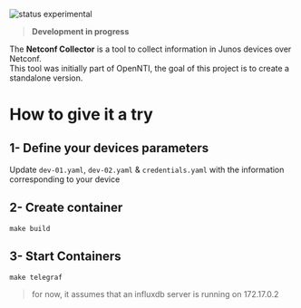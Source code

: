 ![status experimental](https://img.shields.io/badge/status-experimental-yellow.svg)  

> **Development in progress**

The **Netconf Collector** is a tool to collect information in Junos devices over Netconf.  
This tool was initially part of OpenNTI, the goal of this project is to create a standalone version.


# How to give it a try

## 1- Define your devices parameters

Update `dev-01.yaml`, `dev-02.yaml` & `credentials.yaml` with the information corresponding to your device

## 2- Create container

```
make build
```

## 3- Start Containers

```
make telegraf
```
> for now, it assumes that an influxdb server is running on 172.17.0.2
